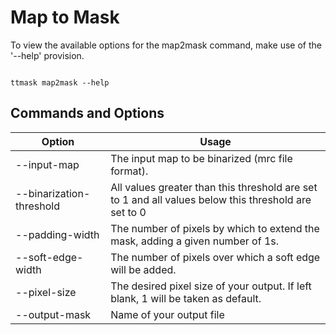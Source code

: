 # Map to Mask

To view the available options for the map2mask command, make use of the '--help' provision. 

```shell

ttmask map2mask --help

```

## Commands and Options

Option | Usage                                                                                                |
---------------------------|------------------------------------------------------------------------------------------------------| 
--input-map | The input map to be binarized (mrc file format).                                                     | 
--binarization-threshold  | All values greater than this threshold are set to 1 and all values below this threshold are set to 0 |
--padding-width | The number of pixels by which to extend the mask, adding a given number of 1s.  |
--soft-edge-width | The number of pixels over which a soft edge will be added.                                           |
--pixel-size  | The desired pixel size of your output. If left blank, 1 will be taken as default.                    |
--output-mask | Name of your output file                                                                             |





    